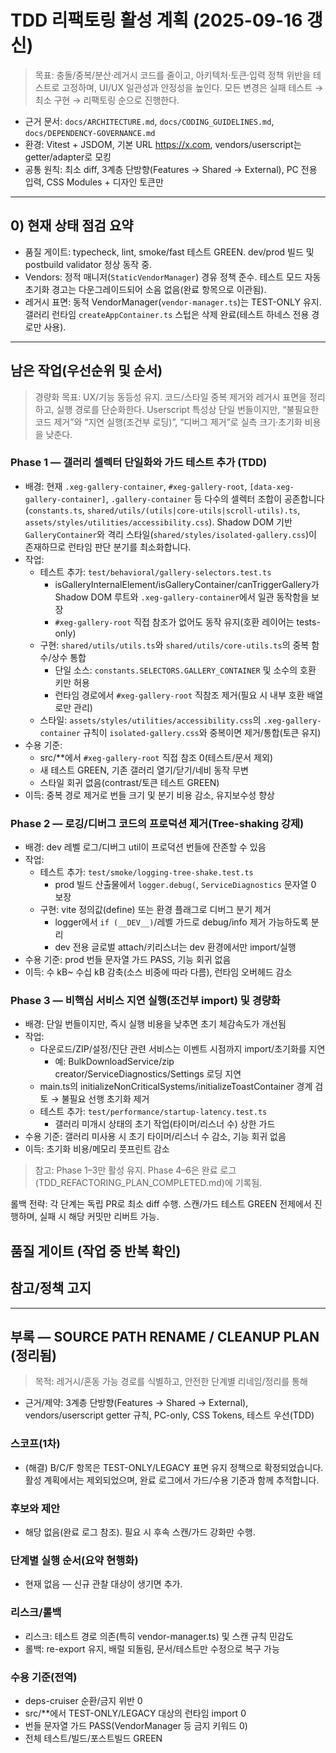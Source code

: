 # TDD 리팩토링 활성 계획 (2025-09-16 갱신)

> 목표: 충돌/중복/분산·레거시 코드를 줄이고, 아키텍처·토큰·입력 정책 위반을
> 테스트로 고정하며, UI/UX 일관성과 안정성을 높인다. 모든 변경은 실패 테스트 →
> 최소 구현 → 리팩토링 순으로 진행한다.

- 근거 문서: `docs/ARCHITECTURE.md`, `docs/CODING_GUIDELINES.md`,
  `docs/DEPENDENCY-GOVERNANCE.md`
- 환경: Vitest + JSDOM, 기본 URL https://x.com, vendors/userscript는
  getter/adapter로 모킹
- 공통 원칙: 최소 diff, 3계층 단방향(Features → Shared → External), PC 전용
  입력, CSS Modules + 디자인 토큰만

---

## 0) 현재 상태 점검 요약

- 품질 게이트: typecheck, lint, smoke/fast 테스트 GREEN. dev/prod 빌드 및
  postbuild validator 정상 동작 중.
- Vendors: 정적 매니저(`StaticVendorManager`) 경유 정책 준수. 테스트 모드 자동
  초기화 경고는 다운그레이드되어 소음 없음(완료 항목으로 이관됨).
- 레거시 표면: 동적 VendorManager(`vendor-manager.ts`)는 TEST-ONLY 유지. 갤러리
  런타임 `createAppContainer.ts` 스텁은 삭제 완료(테스트 하네스 전용 경로만
  사용).

---

## 남은 작업(우선순위 및 순서)

> 경량화 목표: UX/기능 동등성 유지. 코드/스타일 중복 제거와 레거시 표면을
> 정리하고, 실행 경로를 단순화한다. Userscript 특성상 단일 번들이지만, “불필요한
> 코드 제거”와 “지연 실행(조건부 로딩)”, “디버그 제거”로 실측 크기·초기화 비용을
> 낮춘다.

### Phase 1 — 갤러리 셀렉터 단일화와 가드 테스트 추가 (TDD)

- 배경: 현재 `.xeg-gallery-container`, `#xeg-gallery-root`,
  `[data-xeg-gallery-container]`, `.gallery-container` 등 다수의 셀렉터 조합이
  공존합니다(`constants.ts`, `shared/utils/(utils|core-utils|scroll-utils).ts`,
  `assets/styles/utilities/accessibility.css`). Shadow DOM 기반
  `GalleryContainer`와 격리 스타일(`shared/styles/isolated-gallery.css`)이
  존재하므로 런타임 판단 분기를 최소화합니다.
- 작업:
  - 테스트 추가: `test/behavioral/gallery-selectors.test.ts`
    - isGalleryInternalElement/isGalleryContainer/canTriggerGallery가 Shadow DOM
      루트와 `.xeg-gallery-container`에서 일관 동작함을 보장
    - `#xeg-gallery-root` 직접 참조가 없어도 동작 유지(호환 레이어는 tests-only)
  - 구현: `shared/utils/utils.ts`와 `shared/utils/core-utils.ts`의 중복
    함수/상수 통합
    - 단일 소스: `constants.SELECTORS.GALLERY_CONTAINER` 및 소수의 호환 키만
      허용
    - 런타임 경로에서 `#xeg-gallery-root` 직참조 제거(필요 시 내부 호환 배열로만
      관리)
  - 스타일: `assets/styles/utilities/accessibility.css`의
    `.xeg-gallery-container` 규칙이 `isolated-gallery.css`와 중복이면
    제거/통합(토큰 유지)
- 수용 기준:
  - src/\*\*에서 `#xeg-gallery-root` 직접 참조 0(테스트/문서 제외)
  - 새 테스트 GREEN, 기존 갤러리 열기/닫기/네비 동작 무변
  - 스타일 회귀 없음(contrast/토큰 테스트 GREEN)
- 이득: 중복 경로 제거로 번들 크기 및 분기 비용 감소, 유지보수성 향상

### Phase 2 — 로깅/디버그 코드의 프로덕션 제거(Tree-shaking 강제)

- 배경: dev 레벨 로그/디버그 util이 프로덕션 번들에 잔존할 수 있음
- 작업:
  - 테스트 추가: `test/smoke/logging-tree-shake.test.ts`
    - prod 빌드 산출물에서 `logger.debug(`, `ServiceDiagnostics` 문자열 0 보장
  - 구현: vite 정의값(define) 또는 환경 플래그로 디버그 분기 제거
    - logger에서 `if (__DEV__)`/레벨 가드로 debug/info 제거 가능하도록 분리
    - dev 전용 글로벌 attach/키리스너는 dev 환경에서만 import/실행
- 수용 기준: prod 번들 문자열 가드 PASS, 기능 회귀 없음
- 이득: 수 kB~ 수십 kB 감축(소스 비중에 따라 다름), 런타임 오버헤드 감소

### Phase 3 — 비핵심 서비스 지연 실행(조건부 import) 및 경량화

- 배경: 단일 번들이지만, 즉시 실행 비용을 낮추면 초기 체감속도가 개선됨
- 작업:
  - 다운로드/ZIP/설정/진단 관련 서비스는 이벤트 시점까지 import/초기화를 지연
    - 예: BulkDownloadService/zip creator/ServiceDiagnostics/Settings 로딩 지연
  - main.ts의 initializeNonCriticalSystems/initializeToastContainer 경계 검토 →
    불필요 선행 초기화 제거
  - 테스트 추가: `test/performance/startup-latency.test.ts`
    - 갤러리 미개시 상태의 초기 작업(타이머/리스너 수) 상한 가드
- 수용 기준: 갤러리 미사용 시 초기 타이머/리스너 수 감소, 기능 회귀 없음
- 이득: 초기화 비용/메모리 풋프린트 감소

> 참고: Phase 1–3만 활성 유지. Phase 4–6은 완료
> 로그(TDD_REFACTORING_PLAN_COMPLETED.md)에 기록됨.

<!-- Phase 4–6은 기존 가드/수정으로 충족되어 완료 로그로 이관되었습니다. 활성 계획에서는 제거합니다. -->

롤백 전략: 각 단계는 독립 PR로 최소 diff 수행. 스캔/가드 테스트 GREEN 전제에서
진행하며, 실패 시 해당 커밋만 리버트 가능.

## 품질 게이트 (작업 중 반복 확인)

## 참고/정책 고지

---

## 부록 — SOURCE PATH RENAME / CLEANUP PLAN (정리됨)

> 목적: 레거시/혼동 가능 경로를 식별하고, 안전한 단계별 리네임/정리를 통해

- 근거/제약: 3계층 단방향(Features → Shared → External), vendors/userscript
  getter 규칙, PC-only, CSS Tokens, 테스트 우선(TDD)

### 스코프(1차)

- (해결) B/C/F 항목은 TEST-ONLY/LEGACY 표면 유지 정책으로 확정되었습니다. 활성
  계획에서는 제외되었으며, 완료 로그에서 가드/수용 기준과 함께 추적합니다.

### 후보와 제안

- 해당 없음(완료 로그 참조). 필요 시 후속 스캔/가드 강화만 수행.

### 단계별 실행 순서(요약 현행화)

- 현재 없음 — 신규 관찰 대상이 생기면 추가.

### 리스크/롤백

- 리스크: 테스트 경로 의존(특히 vendor-manager.ts) 및 스캔 규칙 민감도
- 롤백: re-export 유지, 배럴 되돌림, 문서/테스트만 수정으로 복구 가능

### 수용 기준(전역)

- deps-cruiser 순환/금지 위반 0
- src/\*\*에서 TEST-ONLY/LEGACY 대상의 런타임 import 0
- 번들 문자열 가드 PASS(VendorManager 등 금지 키워드 0)
- 전체 테스트/빌드/포스트빌드 GREEN
